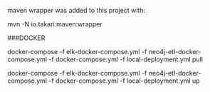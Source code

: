 maven wrapper was added to this project with:

mvn -N io.takari:maven:wrapper



###DOCKER


docker-compose -f elk-docker-compose.yml -f neo4j-etl-docker-compose.yml -f docker-compose.yml -f local-deployment.yml pull

docker-compose -f elk-docker-compose.yml -f neo4j-etl-docker-compose.yml -f docker-compose.yml -f local-deployment.yml up